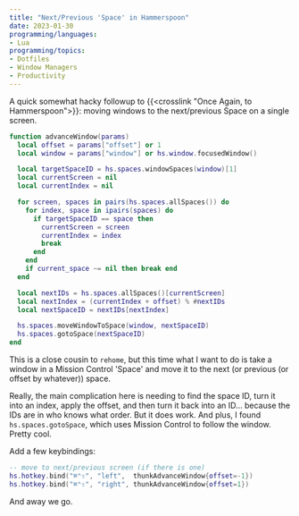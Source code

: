 ```yaml
---
title: "Next/Previous 'Space' in Hammerspoon"
date: 2023-01-30
programming/languages:
- Lua
programming/topics:
- Dotfiles
- Window Managers
- Productivity
---
```

A quick somewhat hacky followup to {{<crosslink "Once Again, to Hammerspoon">}}: moving windows to the next/previous Space on a single screen. 

<!--more-->

```lua
function advanceWindow(params)
  local offset = params["offset"] or 1
  local window = params["window"] or hs.window.focusedWindow()

  local targetSpaceID = hs.spaces.windowSpaces(window)[1]
  local currentScreen = nil
  local currentIndex = nil

  for screen, spaces in pairs(hs.spaces.allSpaces()) do
    for index, space in ipairs(spaces) do
      if targetSpaceID == space then
        currentScreen = screen
        currentIndex = index
        break
      end
    end
    if current_space ~= nil then break end
  end

  local nextIDs = hs.spaces.allSpaces()[currentScreen]
  local nextIndex = (currentIndex + offset) % #nextIDs
  local nextSpaceID = nextIDs[nextIndex]

  hs.spaces.moveWindowToSpace(window, nextSpaceID)
  hs.spaces.gotoSpace(nextSpaceID)
end
```

This is a close cousin to `rehome`, but this time what I want to do is take a window in a Mission Control 'Space' and move it to the next (or previous (or offset by whatever)) space.

Really, the main complication here is needing to find the space ID, turn it into an index, apply the offset, and then turn it back into an ID... because the IDs are in who knows what order. But it does work. And plus, I found `hs.spaces.gotoSpace`, which uses Mission Control to follow the window. Pretty cool. 

Add a few keybindings:

```lua
-- move to next/previous screen (if there is one)
hs.hotkey.bind("⌘⌃⇧", "left",  thunkAdvanceWindow{offset=-1})
hs.hotkey.bind("⌘⌃⇧", "right", thunkAdvanceWindow{offset=1})
```

And away we go. 